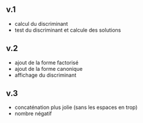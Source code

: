 ## v.1
- calcul du discriminant
- test du discriminant et calcule des solutions

## v.2
- ajout de la forme factorisé
- ajout de la forme canonique
- affichage du discriminant

## v.3
- concaténation plus jolie (sans les espaces en trop)
- nombre négatif